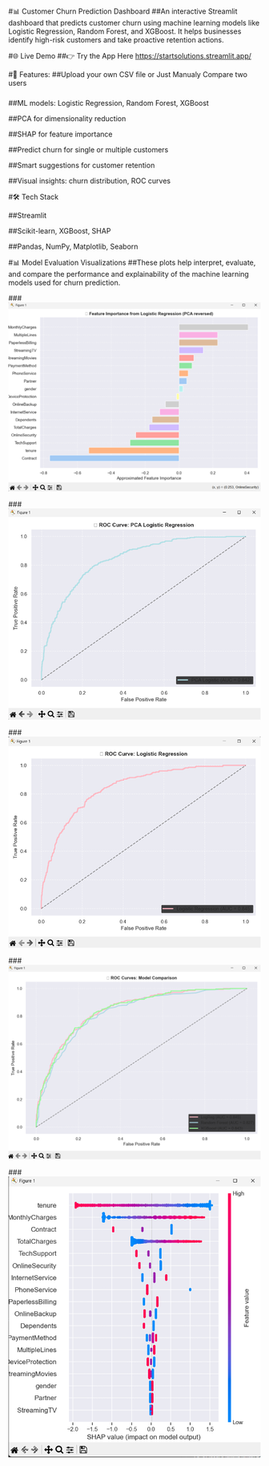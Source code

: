 #📊 Customer Churn Prediction Dashboard
##An interactive Streamlit dashboard that predicts customer churn using machine learning models like Logistic Regression, Random Forest, and XGBoost. It helps businesses identify high-risk customers and take proactive retention actions.

#🌐 Live Demo
##👉 Try the App Here https://startsolutions.streamlit.app/

#🚀 Features:
##Upload your own CSV file or Just Manualy Compare two users
###

##ML models: Logistic Regression, Random Forest, XGBoost

##PCA for dimensionality reduction

##SHAP for feature importance

##Predict churn for single or multiple customers

##Smart suggestions for customer retention

##Visual insights: churn distribution, ROC curves

#🛠 Tech Stack

##Streamlit

##Scikit-learn, XGBoost, SHAP

##Pandas, NumPy, Matplotlib, Seaborn

#📊 Model Evaluation Visualizations
##These plots help interpret, evaluate, and compare the performance and explainability of the machine learning models used for churn prediction.

###![Feature Importance from Logistic Regression](https://github.com/Akshita2711/StartSolutions/blob/0efa5925f39936efb66cec9fcd439a877e16b503/images/Feature%20importance.png)

###![ROC Curve: PCA Logistic Regression](https://github.com/Akshita2711/StartSolutions/blob/6caa4e1bb8c0f7b6a1fc2286e2b197d4fe8a09f1/images/ROC%20PCA%20Logistic%20Regression.png)

###![ROC Curve Logistic Regression](https://github.com/Akshita2711/StartSolutions/blob/6caa4e1bb8c0f7b6a1fc2286e2b197d4fe8a09f1/images/ROC%20Logistic%20Regression.png)

###![ROC Curve Model Comparison](https://github.com/Akshita2711/StartSolutions/blob/6caa4e1bb8c0f7b6a1fc2286e2b197d4fe8a09f1/images/ROC%20Curves.png)

###![SHAP value](https://github.com/Akshita2711/StartSolutions/blob/6caa4e1bb8c0f7b6a1fc2286e2b197d4fe8a09f1/images/SHAP%20value.png)

